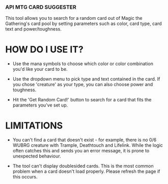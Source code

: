 ### API MTG CARD SUGGESTER

This tool allows you to search for a random card out of Magic the Gathering's card pool by setting parameters
such as color, card type, card text and power/toughness.

# HOW DO I USE IT?

- Use the mana symbols to choose which color or color combination you'd like your card to be.

- Use the dropdown menu to pick type and text contained in the card. If you chose 'creature' as
  your type, you can also choose power and toughness.

- Hit the 'Get Random Card!' button to search for a card that fits the parameters you've set up.

# LIMITATIONS

- You can't find a card that doesn't exist - for example, there is no 0/6 WUBRG creature with Trample, Deathtouch
  and Lifelink. While the logic often catches this and sends you an error message, it is prone to unexpected
  behaviour.

- The tool can't display doublesided cards. This is the most common problem when a card doesn't load properly.
  Please refresh the page if this occurs.
